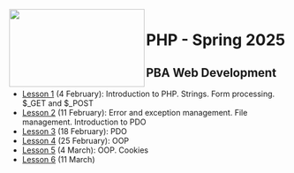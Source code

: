 <img src="https://github.com/user-attachments/assets/a595e910-03ad-43a8-aba4-b5890abc1c8e" align="left" width="245" height="141">

# PHP - Spring 2025
## PBA Web Development


- [Lesson 1](https://github.com/arturomorarioja-kea/WD_PHP_F25/blob/main/Lesson01/README.md) (4 February): Introduction to PHP. Strings. Form processing. $_GET and $_POST
- [Lesson 2](https://github.com/arturomorarioja-kea/WD_PHP_F25/blob/main/Lesson02/README.md) (11 February): Error and exception management. File management. Introduction to PDO
- [Lesson 3](https://github.com/arturomorarioja-kea/WD_PHP_F25/blob/main/Lesson03/README.md) (18 February): PDO
- [Lesson 4](https://github.com/arturomorarioja-kea/WD_PHP_F25/blob/main/Lesson04/README.md) (25 February): OOP
- [Lesson 5](https://github.com/arturomorarioja-kea/WD_PHP_F25/blob/main/Lesson05/README.md) (4 March): OOP. Cookies
- [Lesson 6](https://github.com/arturomorarioja-kea/WD_PHP_F25/blob/main/Lesson06/README.md) (11 March)
